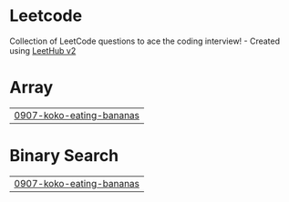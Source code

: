 # Leetcode
Collection of LeetCode questions to ace the coding interview! - Created using [LeetHub v2](https://github.com/arunbhardwaj/LeetHub-2.0)


# Array
|  |
| ------- |
| [0907-koko-eating-bananas](https://github.com/Kanishkk-1/Leetcode/tree/master/0907-koko-eating-bananas) |
# Binary Search
|  |
| ------- |
| [0907-koko-eating-bananas](https://github.com/Kanishkk-1/Leetcode/tree/master/0907-koko-eating-bananas) |